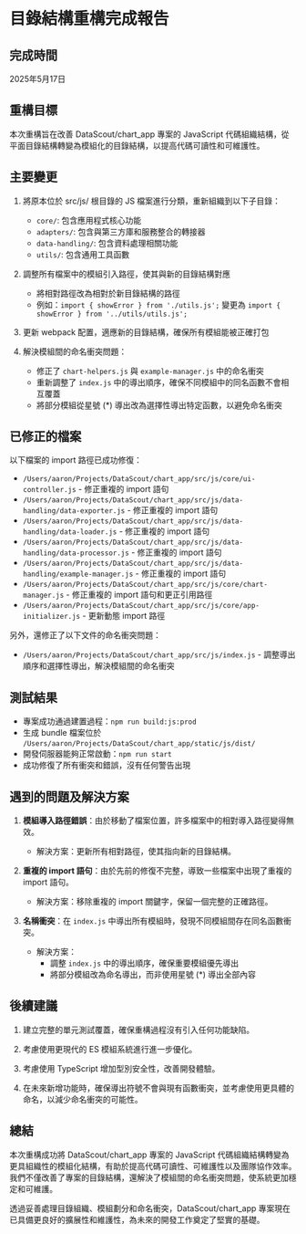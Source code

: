 # 目錄結構重構完成報告

## 完成時間
2025年5月17日

## 重構目標
本次重構旨在改善 DataScout/chart_app 專案的 JavaScript 代碼組織結構，從平面目錄結構轉變為模組化的目錄結構，以提高代碼可讀性和可維護性。

## 主要變更
1. 將原本位於 src/js/ 根目錄的 JS 檔案進行分類，重新組織到以下子目錄：
   - `core/`: 包含應用程式核心功能
   - `adapters/`: 包含與第三方庫和服務整合的轉接器
   - `data-handling/`: 包含資料處理相關功能
   - `utils/`: 包含通用工具函數

2. 調整所有檔案中的模組引入路徑，使其與新的目錄結構對應
   - 將相對路徑改為相對於新目錄結構的路徑
   - 例如：`import { showError } from './utils.js';` 變更為 `import { showError } from '../utils/utils.js';`

3. 更新 webpack 配置，適應新的目錄結構，確保所有模組能被正確打包

4. 解決模組間的命名衝突問題：
   - 修正了 `chart-helpers.js` 與 `example-manager.js` 中的命名衝突
   - 重新調整了 `index.js` 中的導出順序，確保不同模組中的同名函數不會相互覆蓋
   - 將部分模組從星號 (*) 導出改為選擇性導出特定函數，以避免命名衝突

## 已修正的檔案

以下檔案的 import 路徑已成功修復：

- `/Users/aaron/Projects/DataScout/chart_app/src/js/core/ui-controller.js` - 修正重複的 import 語句
- `/Users/aaron/Projects/DataScout/chart_app/src/js/data-handling/data-exporter.js` - 修正重複的 import 語句
- `/Users/aaron/Projects/DataScout/chart_app/src/js/data-handling/data-loader.js` - 修正重複的 import 語句
- `/Users/aaron/Projects/DataScout/chart_app/src/js/data-handling/data-processor.js` - 修正重複的 import 語句
- `/Users/aaron/Projects/DataScout/chart_app/src/js/data-handling/example-manager.js` - 修正重複的 import 語句
- `/Users/aaron/Projects/DataScout/chart_app/src/js/core/chart-manager.js` - 修正重複的 import 語句和更正引用路徑
- `/Users/aaron/Projects/DataScout/chart_app/src/js/core/app-initializer.js` - 更新動態 import 路徑

另外，還修正了以下文件的命名衝突問題：

- `/Users/aaron/Projects/DataScout/chart_app/src/js/index.js` - 調整導出順序和選擇性導出，解決模組間的命名衝突

## 測試結果

- 專案成功通過建置過程：`npm run build:js:prod`
- 生成 bundle 檔案位於 `/Users/aaron/Projects/DataScout/chart_app/static/js/dist/`
- 開發伺服器能夠正常啟動：`npm run start`
- 成功修復了所有衝突和錯誤，沒有任何警告出現

## 遇到的問題及解決方案

1. **模組導入路徑錯誤**：由於移動了檔案位置，許多檔案中的相對導入路徑變得無效。
   * 解決方案：更新所有相對路徑，使其指向新的目錄結構。

2. **重複的 import 語句**：由於先前的修復不完整，導致一些檔案中出現了重複的 import 語句。
   * 解決方案：移除重複的 import 關鍵字，保留一個完整的正確路徑。

3. **名稱衝突**：在 `index.js` 中導出所有模組時，發現不同模組間存在同名函數衝突。
   * 解決方案：
     - 調整 `index.js` 中的導出順序，確保重要模組優先導出
     - 將部分模組改為命名導出，而非使用星號 (*) 導出全部內容

## 後續建議

1. 建立完整的單元測試覆蓋，確保重構過程沒有引入任何功能缺陷。

2. 考慮使用更現代的 ES 模組系統進行進一步優化。

3. 考慮使用 TypeScript 增加型別安全性，改善開發體驗。

4. 在未來新增功能時，確保導出符號不會與現有函數衝突，並考慮使用更具體的命名，以減少命名衝突的可能性。

## 總結

本次重構成功將 DataScout/chart_app 專案的 JavaScript 代碼組織結構轉變為更具組織性的模組化結構，有助於提高代碼可讀性、可維護性以及團隊協作效率。我們不僅改善了專案的目錄結構，還解決了模組間的命名衝突問題，使系統更加穩定和可維護。

透過妥善處理目錄組織、模組劃分和命名衝突，DataScout/chart_app 專案現在已具備更良好的擴展性和維護性，為未來的開發工作奠定了堅實的基礎。
